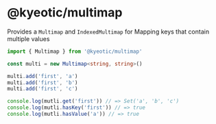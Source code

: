 # @kyeotic/multimap

Provides a `Multimap` and `IndexedMultimap` for Mapping keys that contain multiple values

```ts
import { Multimap } from '@kyeotic/multimap'

const multi = new Multimap<string, string>()

multi.add('first', 'a')
multi.add('first', 'b')
multi.add('first', 'c')

console.log(mutli.get('first')) // => Set('a', 'b', 'c')
console.log(mutli.hasKey('first')) // => true
console.log(mutli.hasValue('a')) // => true
```